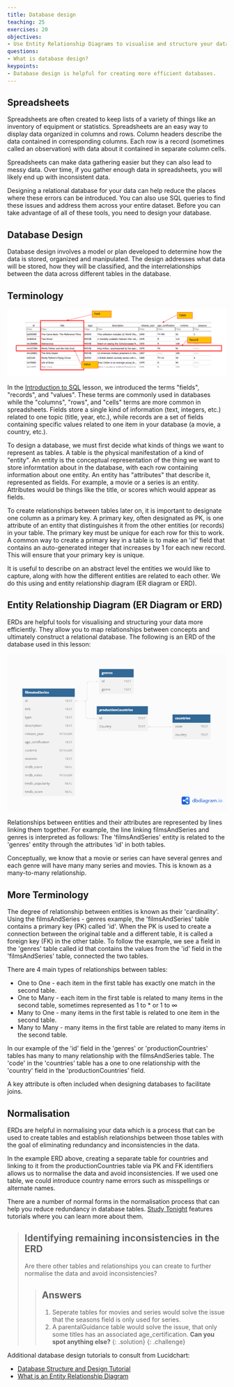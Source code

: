 ```yaml
---
title: Database design
teaching: 25
exercises: 20
objectives:
- Use Entity Relationship Diagrams to visualise and structure your data.
questions:
- What is database design?
keypoints:
- Database design is helpful for creating more efficient databases.
---
```


## Spreadsheets

Spreadsheets are often created to keep lists of a variety of things like an inventory of equipment or statistics. Spreadsheets are an easy way to display data organized in columns and rows. Column headers describe the data contained in corresponding columns. Each row is a record (sometimes called an observation) with data about it contained in separate column cells.

Spreadsheets can make data gathering easier but they can also lead to messy data. Over time, if you gather enough data in spreadsheets, you will likely end up with inconsistent data.


Designing a relational database for your data can help reduce the places where these errors can be introduced. You can also use SQL queries to find these issues and address them across your entire dataset. Before you can take advantage of all of these tools, you need to design your database.

## Database Design

Database design involves a model or plan developed to determine how the data is stored, organized and manipulated. The design addresses what data will be stored, how they will be classified, and the interrelationships between the data across different tables in the database.

## Terminology



<img src = "https://raw.githubusercontent.com/KUBDatalab/SQL/abfdef7f0555ca6c730b275020634e4698a593e8/_episodes/fig/SQL_terms.png"  />


In the [Introduction to SQL](01-introduction.md) lesson, we introduced the terms "fields", "records", and "values". These terms are commonly used in databases while the "columns", "rows", and "cells" terms are more common in spreadsheets. Fields store a single kind of information (text, integers, etc.) related to one topic (title, year, etc.), while records are a set of fields containing specific values related to one item in your database (a movie, a country, etc.).

To design a database, we must first decide what kinds of things we want to represent as tables. A table is the physical manifestation of a kind of "entity". An entity is the conceptual representation of the thing we want to store informtation about in the database, with each row containing information about one entity. An entity has "attributes" that describe it, represented as fields. For example, a movie or a series is an entity. Attributes would be things like the title, or scores which would appear as fields.

To create relationships between tables later on, it is important to designate one column as a primary key. A primary key, often designated as PK, is one attribute of an entity that distinguishes it from the other entities (or records) in your table. The primary key must be unique for each row for this to work. 
A common way to create a primary key in a table is to make an 'id' field that contains an auto-generated integer that increases by 1 for each new record. This will ensure that your primary key is unique.

It is useful to describe on an abstract level the entities we would like to capture, along with how the different entities are related to each other. We do this using and entity relationship diagram (ER diagram or ERD).

## Entity Relationship Diagram (ER Diagram or ERD)

ERDs are helpful tools for visualising and structuring your data more efficiently. They allow you to map relationships between concepts and ultimately construct a relational database. The following is an ERD of the database used in this lesson:



<img src = "https://raw.githubusercontent.com/KUBDatalab/SQL/abfdef7f0555ca6c730b275020634e4698a593e8/_episodes/fig/DB_diagram.png"  />


Relationships between entities and their attributes are represented by lines linking them together. For example, the line linking filmsAndSeries and genres is interpreted as follows: The 'filmsAndSeries' entity is related to the 'genres' entity through the attributes 'id' in both tables.

Conceptually, we know that a movie or series can have several genres and each genre will have many many series and movies. This is known as a many-to-many relationship. 

## More Terminology

The degree of relationship between entities is known as their 'cardinality'. Using the filmsAndSeries - genres example, the 'filmsAndSeries' table contains a primary key (PK) called 'id'. When the PK is used to create a connection between the original table and a different table, it is called a foreign key (FK) in the other table. To follow the example, we see a field in the 'genres' table called id that contains the values from the 'id' field in the 'filmsAndSeries' table, connected the two tables.

There are 4 main types of relationships between tables:

- One to One - each item in the first table has exactly one match in the second table.
- One to Many - each item in the first table is related to many items in the second table, sometimes represented as 1 to \* or 1 to  ∞
- Many to One - many items in the first table is related to one item in the second table.
- Many to Many - many items in the first table are related to many items in the second table.

In our example of the 'id' field in the 'genres'  or 'productionCountries' tables has many to many relationship with the filmsAndSeries table. The 'code' in the 'countries' table has a one to one relationship with the 'country' field in the 'productionCountries' field.  

A key attribute is often included when designing databases to facilitate joins.

## Normalisation

ERDs are helpful in normalising your data which is a process that can be used to create tables and establish relationships between those tables with the goal of eliminating redundancy and inconsistencies in the data.

In the example ERD above, creating a separate table for countries and linking to it from the productionCountries table via PK and FK identifiers allows us to normalise the data and avoid inconsistencies. If we used one table, we could introduce country name errors such as misspellings or alternate names.



There are a number of normal forms in the normalisation process that can help you reduce redundancy in database tables. [Study Tonight](https://www.studytonight.com/dbms/database-normalization.php) features tutorials where you can learn more about them.



> ## Identifying remaining inconsistencies in the ERD
> 
> Are there other tables and relationships you can create to further normalise the data and avoid inconsistencies?
> >## Answers
> >
> > 1. Seperate tables for movies and series would solve the issue that the seasons field is only used for series.
> > 2. A parentalGuidance table would solve the issue, that only some titles has an associated age_certification.
> >  **Can you spot anything else?**
> {: .solution}
{: .challenge}



Additional database design tutorials to consult from Lucidchart:

- [Database Structure and Design Tutorial](https://www.lucidchart.com/pages/database-diagram/database-design)
- [What is an Entity Relationship Diagram](https://www.lucidchart.com/pages/er-diagrams)



